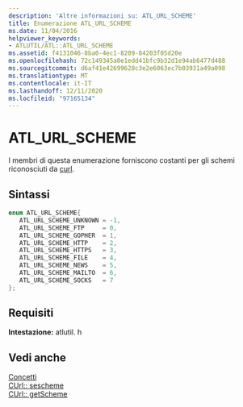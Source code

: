 ```yaml
---
description: 'Altre informazioni su: ATL_URL_SCHEME'
title: Enumerazione ATL_URL_SCHEME
ms.date: 11/04/2016
helpviewer_keywords:
- ATLUTIL/ATL::ATL_URL_SCHEME
ms.assetid: f4131046-8ba0-4ec1-8209-84203f05d20e
ms.openlocfilehash: 72c149345a0e1edd41bfc9b32d1e94ab6477d488
ms.sourcegitcommit: d6af41e42699628c3e2e6063ec7b03931a49a098
ms.translationtype: MT
ms.contentlocale: it-IT
ms.lasthandoff: 12/11/2020
ms.locfileid: "97165134"
---
```

# <a name="atl_url_scheme"></a>ATL_URL_SCHEME

I membri di questa enumerazione forniscono costanti per gli schemi riconosciuti da [curl](curl-class.md).

## <a name="syntax"></a>Sintassi

```cpp
enum ATL_URL_SCHEME{
   ATL_URL_SCHEME_UNKNOWN = -1,
   ATL_URL_SCHEME_FTP     = 0,
   ATL_URL_SCHEME_GOPHER  = 1,
   ATL_URL_SCHEME_HTTP    = 2,
   ATL_URL_SCHEME_HTTPS   = 3,
   ATL_URL_SCHEME_FILE    = 4,
   ATL_URL_SCHEME_NEWS    = 5,
   ATL_URL_SCHEME_MAILTO  = 6,
   ATL_URL_SCHEME_SOCKS   = 7
};
```

## <a name="requirements"></a>Requisiti

**Intestazione:** atlutil. h

## <a name="see-also"></a>Vedi anche

[Concetti](../active-template-library-atl-concepts.md)<br/>
[CUrl:: sescheme](curl-class.md#setscheme)<br/>
[CUrl:: getScheme](curl-class.md#getscheme)
